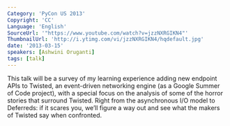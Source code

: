 ```yaml
---
Category: 'PyCon US 2013'
Copyright: 'CC'
Language: 'English'
SourceUrl: '"https://www.youtube.com/watch?v=jzzNXRGIKN4"'
ThumbnailUrl: 'http://i.ytimg.com/vi/jzzNXRGIKN4/hqdefault.jpg'
date: '2013-03-15'
speakers: [Ashwini Oruganti]
tags: [talk]
---
```

This talk will be a survey of my learning experience adding new endpoint APIs to Twisted, an event-driven networking engine (as a Google Summer of Code project), with a special focus on the analysis of some of the horror stories that surround Twisted. Right from the asynchronous I/O model to Deferreds: if it scares you, we’ll figure a way out and see what the makers of Twisted say when confronted.